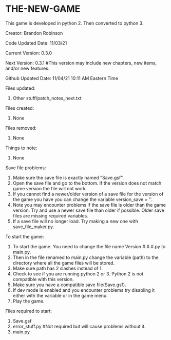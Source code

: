 # THE-NEW-GAME
This game is developed in python 2.
Then converted to python 3.

Creator: Brandon Robinson

Code Updated Date: 11/03/21

Current Version: 0.3.0

Next Version: 0.3.1 #This version may include new chapters, new items, and/or new features.

Github Updated Date: 11/04/21 10:11 AM Eastern Time

Files updated:
  1. Other stuff/patch_notes_next.txt

Files created:
  1. None

Files removed:
  1. None

Things to note:
  1. None

Save file problems:
  1. Make sure the save file is exactly named "Save.gsf".
  2. Open the save file and go to the bottom. If the version does not match game version the 
file will not work.
  3. If you cannot find a newer/older version of a save file for the version of the game you have you can change the variable version_save = ''.
  4. Note you may encounter problems if the save file is older than the game version. Try and use a newer save file than older if possible. Older save files are missing required variables.
  5. If a save file will no longer load. Try making a new one with save_file_maker.py.

To start the game:
  1. To start the game. You need to change the file name Version #.#.#.py to main.py.
  2. Then in the file renamed to main.py change the variable (path) to the directory where all the game files will be stored.
  3. Make sure path has 2 slashes instead of 1.
  4. Check to see if you are running python 2 or 3. Python 2 is not compatible with this version.
  5. Make sure you have a compatible save file(Save.gsf).
  6. If dev mode is enabled and you encounter problems try disabling it either with the variable or in the game menu.
  7. Play the game.

Files required to start:
  1. Save.gsf
  2. error_stuff.py #Not required but will cause problems without it.
  3. main.py
